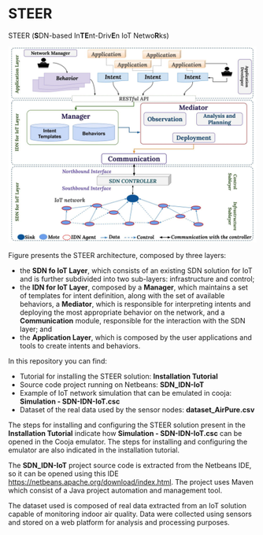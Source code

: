 # STEER
STEER (**S**DN-based In**TE**nt-Driv**E**n IoT Netwo**R**ks)

<p align="center">
  <img src="https://github.com/brunacordeiro/steer/blob/main/IMG/arqSTEER-english.jpg" width="700" title="hover text">
</p>

Figure presents the STEER architecture, composed by three layers:
* the **SDN fo IoT Layer**, which consists of an existing SDN solution for IoT and is further subdivided into two sub-layers: infrastructure and control;
* the **IDN for IoT Layer**, composed by a **Manager**, which maintains a set of templates for intent definition, along with the set of available behaviors, a **Mediator**, which is responsible for interpreting intents and deploying the most appropriate behavior on the network, and a **Communication** module, responsible for the interaction with the SDN layer; and
* the **Application Layer**, which is composed by the user applications and tools to create intents and behaviors.

In this repository you can find:

* Tutorial for installing the STEER solution: **Installation Tutorial**
* Source code project running on Netbeans: **SDN_IDN-IoT**
* Example of IoT network simulation that can be emulated in cooja: **Simulation - SDN-IDN-IoT.csc**
* Dataset of the real data used by the sensor nodes: **dataset_AirPure.csv**

The steps for installing and configuring the STEER solution present in the **Installation Tutorial** indicate how **Simulation - SDN-IDN-IoT.csc** can be opened in the Cooja emulator.
The steps for installing and configuring the emulator are also indicated in the installation tutorial.

The **SDN_IDN-IoT** project source code is extracted from the Netbeans IDE, so it can be opened using this IDE <https://netbeans.apache.org/download/index.html>. The project uses Maven which consist of a Java project automation and management tool.

The dataset used is composed of real data extracted from an IoT solution capable of monitoring indoor air quality. Data were collected using sensors and stored on a web platform for analysis and processing purposes.
